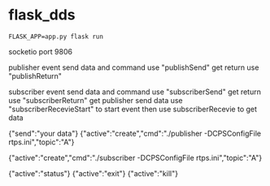 # flask_dds

```
FLASK_APP=app.py flask run
```

socketio port 9806

publisher event
	send data and command use "publishSend"
	get return use "publishReturn"

subscriber event
	send data and command use "subscriberSend"
	get return use "subscriberReturn"
	get publisher send data use "subscriberRecevieStart" to start event then use subscriberRecevie to get data

{"send":"your data"}
{"active":"create","cmd":"./publisher -DCPSConfigFile rtps.ini","topic":"A"}

{"active":"create","cmd":"./subscriber -DCPSConfigFile rtps.ini","topic":"A"}

{"active":"status"}
{"active":"exit"}
{"active":"kill"}